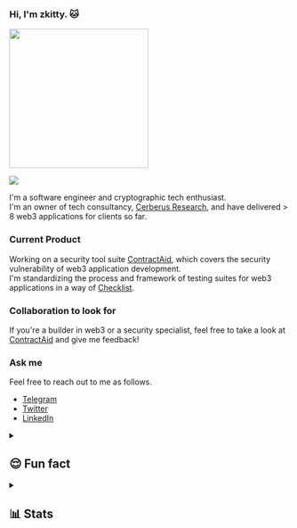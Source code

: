### Hi, I'm zkitty. 🐱
<div id="header" align="left">
  <img src="https://media.giphy.com/media/v1.Y2lkPTc5MGI3NjExMndvYW1zMXN6c2diZHlmY29uaXJxY3J2YmJtMnNzejdjMzBrc2pldiZlcD12MV9pbnRlcm5hbF9naWZfYnlfaWQmY3Q9Zw/dOBXBL1YaPh07zgTEh/giphy.gif" width="250"/>
</div>

![](https://komarev.com/ghpvc/?username=zk1tty&color=ff69b4&style=for-the-badge)

I'm a software engineer and cryptographic tech enthusiast.  
I'm an owner of tech consultancy, [Cerberus Research](https://0xcerberus.io), and have delivered > 8 web3 applications for clients so far.

### Current Product 

Working on a security tool suite [ContractAid](https://contractaid.io), which covers the security vulnerability of web3 application development.  
I'm standardizing the process and framework of testing suites for web3 applications in a way of [Checklist](https://github.com/zk1tty/Solidity-Security-Checklist).


### Collaboration to look for

If you're a builder in web3 or a security specialist, feel free to take a look at [ContractAid](https://contractaid.io) and give me feedback!

### Ask me

Feel free to reach out to me as follows.
- [Telegram](https://t.me/suricata3838)
- [Twitter](https://twitter.com/suricata3838)
- [LinkedIn](https://www.linkedin.com/in/norika-kizawa/)

<details>
  <summary><h2>😌 Fun fact</h2></summary>
  
  - 💭 Background  
  Please read my blog post about [philosophy](https://zkitty.me/from-theory-to-delivery).
  
  - 🌏 Being nomadic  
  I'm originally from Tokyo, Japan.  
  In the last half a year, I traveled to Lisbon in Portugal, Mexico City in Mexico, SF, and NYC in US.
</details>

<details>
  <summary><h2>📊 Stats</h2></summary>
  <img src="https://github-readme-streak-stats.herokuapp.com?user=zk1tty&theme=tokyonight&hide_border=true">
</details>
  <!--
**zk1tty/zk1tty** is a ✨ _special_ ✨ repository because its `README.md` (this file) appears on your GitHub profile.

Here are some ideas to get you started:

- 🔭 I’m currently working on ...
- 🌱 I’m currently learning ...
- 👯 I’m looking to collaborate on ...
- 🤔 I’m looking for help with ...
- 💬 Ask me about ...
- 📫 How to reach me: ...
- 😄 Pronouns: ...
- ⚡ Fun fact: ...
-->
